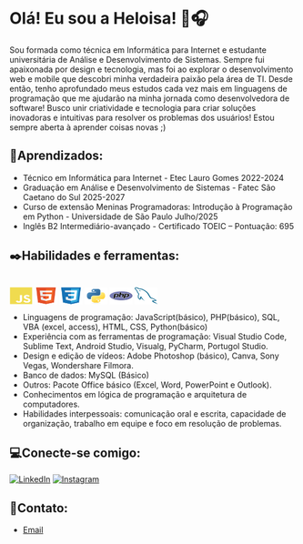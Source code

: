 # Olá! Eu sou a Heloisa! 🧋🎧

Sou formada como técnica em Informática para Internet e estudante universitária de Análise e Desenvolvimento de Sistemas. Sempre fui apaixonada por design e tecnologia, mas foi ao explorar o desenvolvimento web e mobile que descobri minha verdadeira paixão pela área de TI. Desde então, tenho aprofundado meus estudos cada vez mais em linguagens de programação que me ajudarão na minha jornada como desenvolvedora de software! Busco unir criatividade e tecnologia para criar soluções inovadoras e intuitivas para resolver os problemas dos usuários! Estou sempre aberta à aprender coisas novas ;)

## 📓Aprendizados:
- Técnico em Informática para Internet - Etec Lauro Gomes 2022-2024
- Graduação em Análise e Desenvolvimento de Sistemas - Fatec São Caetano do Sul 2025-2027
- Curso de extensão Meninas Programadoras: Introdução à Programação em Python - Universidade de São Paulo Julho/2025
- Inglês B2 Intermediário-avançado - Certificado TOEIC – Pontuação: 695

## ✒️Habilidades e ferramentas:
<div style="display: inline_block"><br>
  <img align="center" alt="Helo-JavaScript" height="30" width="40" src="https://raw.githubusercontent.com/devicons/devicon/master/icons/javascript/javascript-plain.svg">
  <img align="center" alt="Helo-HTML" height="30" width="40" src="https://raw.githubusercontent.com/devicons/devicon/master/icons/html5/html5-original.svg">
  <img align="center" alt="Helo-CSS" height="30" width="40" src="https://raw.githubusercontent.com/devicons/devicon/master/icons/css3/css3-original.svg">
  <img align="center" alt="Helo-Python" height="30" width="40" src="https://raw.githubusercontent.com/devicons/devicon/master/icons/python/python-original.svg">
   <img align="center" alt="Helo-PHP" height="30" width="40" src="https://raw.githubusercontent.com/devicons/devicon/master/icons/php/php-original.svg">
  <img align="center" alt="Helo-SQL" height="30" width="40" src="https://raw.githubusercontent.com/devicons/devicon/master/icons/mysql/mysql-original.svg">
</div>

- Linguagens de programação: JavaScript(básico), PHP(básico), SQL, VBA (excel, access), HTML, CSS, Python(básico)
- Experiência com as ferramentas de programação: Visual Studio Code, Sublime Text, Android Studio, Visualg, PyCharm, Portugol Studio.
- Design e edição de vídeos: Adobe Photoshop (básico), Canva, Sony Vegas, Wondershare Filmora.
- Banco de dados: MySQL (Básico)
- Outros: Pacote Office básico (Excel, Word, PowerPoint e Outlook).
- Conhecimentos em lógica de programação e arquitetura de computadores.
- Habilidades interpessoais: comunicação oral e escrita, capacidade de organização, trabalho em equipe e foco em resolução de problemas.

## 💻Conecte-se comigo:
[![LinkedIn](https://img.shields.io/badge/in/heloisacadenasmaciel-fff?style=flat&logo=linkedin&logoColor=FFFFFF&labelColor=8b7bdf)](https://www.linkedin.com/in/heloisa-cadenas-maciel/)
[![Instagram](https://img.shields.io/badge/@heloiisz-fff?style=flat&logo=instagram&logoColor=FFFFFF&labelColor=8b7bdf)](https://www.instagram.com/heloiisz/)

## 📩Contato:
- [Email](mailto:heloisacadenas36@gmail.com)
